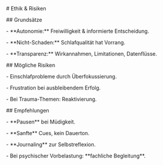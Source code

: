 \# Ethik \& Risiken



\## Grundsätze

\- \*\*Autonomie:\*\* Freiwilligkeit \& informierte Entscheidung.

\- \*\*Nicht-Schaden:\*\* Schlafqualität hat Vorrang.

\- \*\*Transparenz:\*\* Wirkannahmen, Limitationen, Datenflüsse.



\## Mögliche Risiken

\- Einschlafprobleme durch Überfokussierung.

\- Frustration bei ausbleibendem Erfolg.

\- Bei Trauma-Themen: Reaktivierung.



\## Empfehlungen

\- \*\*Pausen\*\* bei Müdigkeit.  

\- \*\*Sanfte\*\* Cues, kein Dauerton.  

\- \*\*Journaling\*\* zur Selbstreflexion.  

\- Bei psychischer Vorbelastung: \*\*fachliche Begleitung\*\*.



